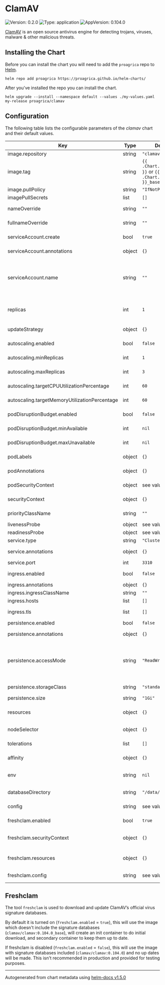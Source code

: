 # ClamAV

![Version: 0.2.0](https://img.shields.io/badge/Version-0.2.0-informational?style=flat-square) ![Type: application](https://img.shields.io/badge/Type-application-informational?style=flat-square) ![AppVersion: 0.104.0](https://img.shields.io/badge/AppVersion-0.104.0-informational?style=flat-square)

[ClamAV](https://www.clamav.net/) is an open source antivirus engine for detecting trojans, viruses, malware & other malicious threats.

## Installing the Chart

Before you can install the chart you will need to add the `proagrica` repo to [Helm](https://helm.sh/).

```shell
helm repo add proagrica https://proagrica.github.io/helm-charts/
```

After you've installed the repo you can install the chart.

```shell
helm upgrade --install --namespace default --values ./my-values.yaml my-release proagrica/clamav
```

## Configuration

The following table lists the configurable parameters of the _clamav_ chart and their default values.

| Key | Type | Default | Description |
|-----|------|---------|-------------|
| image.repository | string | `"clamav/clamav"` | Image repository. |
| image.tag | string | `{{ .Chart.AppVersion }}` or `{{ .Chart.AppVersion }}_base` | Image tag. |
| image.pullPolicy | string | `"IfNotPresent"` | Image pull policy. |
| imagePullSecrets | list | `[]` | Image pull secrets. |
| nameOverride | string | `""` | Override the name of the chart. |
| fullnameOverride | string | `""` | Override the fullname of the chart. |
| serviceAccount.create | bool | `true` | If `true`, create a new service account. |
| serviceAccount.annotations | object | `{}` | Annotations to add to the service account |
| serviceAccount.name | string | `""` | Service account to be used. If not set and serviceAccount.create is true, a name is generated using the full name template. |
| replicas | int | `1` | Number of replicas to create if `autoscalling.enabled` is `false`. |
| updateStrategy | object | `{}` | Update strategy for the pod. |
| autoscaling.enabled | bool | `false` | If `true`, create a HPA for the deployment. |
| autoscaling.minReplicas | int | `1` | Minimum number of pod replicas. |
| autoscaling.maxReplicas | int | `3` | Maximum number of pod replicas. |
| autoscaling.targetCPUUtilizationPercentage | int | `60` | Target CPU utilisation for the pod. |
| autoscaling.targetMemoryUtilizationPercentage | int | `60` | Target memory utilisation for the pod. |
| podDisruptionBudget.enabled | bool | `false` | If `true`, create a PDB for the deployment. |
| podDisruptionBudget.minAvailable | int | `nil` | Set the PDB minimum available pods. |
| podDisruptionBudget.maxUnavailable | int | `nil` | Set the PDB maximum unavailable pods. |
| podLabels | object | `{}` | Labels to add to the pod. |
| podAnnotations | object | `{}` | Annotations to add to the pod. |
| podSecurityContext | object | see values.yaml | Security context for the pod. |
| securityContext | object | `{}` | Security context for the clamav container. |
| priorityClassName | string | `""` | Priority class name to use. |
| livenessProbe | object | see values.yaml | The liveness probe. |
| readinessProbe | object | see values.yaml | The readiness probe. |
| service.type | string | `"ClusterIP"` | Service type. |
| service.annotations | object | `{}` | Annotations to add to the service. |
| service.port | int | `3310` | Service port. |
| ingress.enabled | bool | `false` | If `true`, create an ingress object. |
| ingress.annotations | object | `{}` | Ingress annotations. |
| ingress.ingressClassName | string | `""` | Ingress class to use. |
| ingress.hosts | list | `[]` | Ingress hosts. |
| ingress.tls | list | `[]` | Ingress TLS configuration |
| persistence.enabled | bool | `false` | If `true`, create a PVC. |
| persistence.annotations | object | `{}` | Annotations to add to the PVC. |
| persistence.accessMode | string | `"ReadWriteOnce"` | Use an existing PVC to persist data. existingClaim: existing-pvc -- Persistence access mode. |
| persistence.storageClass | string | `"standard"` | PVC storage class (use `-`` for default). |
| persistence.size | string | `"1Gi"` | Size of PVC to create. |
| resources | object | `{}` | Resource requests and limits for the clamav container. |
| nodeSelector | object | `{}` | Node labels for pod assignment. |
| tolerations | list | `[]` | Tolerations for pod assignment. |
| affinity | object | `{}` | Affinity for pod assignment. |
| env | string | `nil` | Environment variables for the clamav container. |
| databaseDirectory | string | `"/data/clamav"` | The clamav database directory |
| config | string | see values.yaml | The `clamd` configuration. |
| freshclam.enabled | bool | `true` | If `true`, create a freshclam container. |
| freshclam.securityContext | object | `{}` | Security context for the freshclam container. |
| freshclam.resources | object | `{}` | Resource requests and limits for the freshclam container. |
| freshclam.config | string | see values.yaml | The `freshclam` configuration. |

## Freshclam

The tool `freshclam` is used to download and update ClamAV’s official virus signature databases.

By default it is turned on (`freshclam.enabled` = `true`), this will use the image which doesn't include the signature databases (`clamav/clamav:0.104.0_base`), will create an init container to do initial download, and secondary container to keep them up to date.

If freshclam is disabled (`freshclam.enabled` = `false`), this will use the image with signature databases included (`clamav/clamav:0.104.0`) and no up dates will be made. This isn't recommended in production and provided for testing purposes.

----------------------------------------------
Autogenerated from chart metadata using [helm-docs v1.5.0](https://github.com/norwoodj/helm-docs/releases/v1.5.0)
